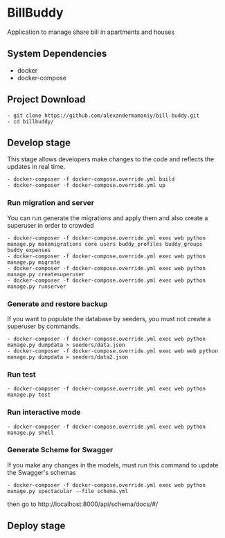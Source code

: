 # BillBuddy
Application to manage share bill in apartments and houses

## System Dependencies
- docker
- docker-compose

## Project Download
```
- git clone https://github.com/alexandermamaniy/bill-buddy.git
- cd billbuddy/
```

## Develop stage
This stage allows developers make changes to the code and reflects the updates in real time.
```
- docker-composer -f docker-compose.override.yml build
- docker-composer -f docker-compose.override.yml up
```

### Run migration and server
You can run generate the migrations and apply them and also create a superuser in order to crowded
```
- docker-composer -f docker-compose.override.yml exec web python manage.py makemigrations core users buddy_profiles buddy_groups buddy_expenses
- docker-composer -f docker-compose.override.yml exec web python manage.py migrate
- docker-composer -f docker-compose.override.yml exec web python manage.py createsuperuser
- docker-composer -f docker-compose.override.yml exec web python manage.py runserver
```


### Generate and restore backup
If you want to populate the database by seeders, you must not create a superuser by commands.  
```
- docker-composer -f docker-compose.override.yml exec web python manage.py dumpdata > seeders/data.json
- docker-composer -f docker-compose.override.yml exec web web python manage.py dumpdata > seeders/data2.json
```

### Run test
```
- docker-composer -f docker-compose.override.yml exec web python manage.py test
```
### Run interactive mode
```
- docker-composer -f docker-compose.override.yml exec web python manage.py shell
```
### Generate Scheme for Swagger
If you make any changes in the models, must run this command to update the Swagger's schemas  
```
- docker-composer -f docker-compose.override.yml exec web python manage.py spectacular --file schema.yml 
```
then go to http://localhost:8000/api/schema/docs/#/


## Deploy stage